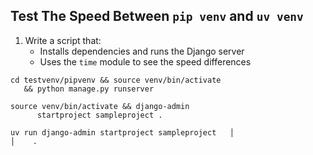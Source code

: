 ## Test The Speed Between `pip venv` and `uv venv`

1. Write a script that:
   - Installs dependencies and runs the Django server
   - Uses the `time` module to see the speed differences


```
cd testvenv/pipvenv && source venv/bin/activate
   && python manage.py runserver
```



```
source venv/bin/activate && django-admin
      startproject sampleproject .
```

```
uv run django-admin startproject sampleproject   │
│    .
```